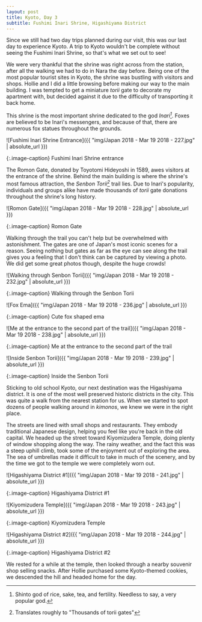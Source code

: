 ```yaml
---
layout: post
title: Kyoto, Day 3
subtitle: Fushimi Inari Shrine, Higashiyama District
---
```

Since we still had two day trips planned during our visit, this was our last day to experience Kyoto. A trip to Kyoto wouldn't be complete without seeing the Fushimi Inari Shrine, so that's what we set out to see!

We were very thankful that the shrine was right across from the station, after all the walking we had to do in Nara the day before. Being one of the most popular tourist sites in Kyoto, the shrine was bustling with visitors and shops. Hollie and I did a little browsing before making our way to the main building. I was tempted to get a miniature _torii_ gate to decorate my apartment with, but decided against it due to the difficulty of transporting it back home.

This shrine is the most important shrine dedicated to the god _Inari[^1]_. Foxes are believed to be Inari's messengers, and because of that, there are numerous fox statues throughout the grounds.

![Fushimi Inari Shrine Entrance]({{ "img/Japan 2018 - Mar 19 2018 - 227.jpg" | absolute_url }})

{:.image-caption}
Fushimi Inari Shrine entrance

The Romon Gate, donated by Toyotomi Hideyoshi in 1589, awes visitors at the entrance of the shrine. Behind the main building is where the shrine's most famous attraction, the _Senbon Torii[^2]_ trail lies. Due to Inari's popularity, individuals and groups alike have made thousands of _torii_ gate donations throughout the shrine's long history.

![Romon Gate]({{ "img/Japan 2018 - Mar 19 2018 - 228.jpg" | absolute_url }})

{:.image-caption}
Romon Gate

Walking through the trail you can't help but be overwhelmed with astonishment. The gates are one of Japan's most iconic scenes for a reason. Seeing nothing but gates as far as the eye can see along the trail gives you a feeling that I don't think can be captured by viewing a photo. We did get some great photos though, despite the huge crowds!

![Walking through Senbon Torii]({{ "img/Japan 2018 - Mar 19 2018 - 232.jpg" | absolute_url }})

{:.image-caption}
Walking through the Senbon Torii

![Fox Ema]({{ "img/Japan 2018 - Mar 19 2018 - 236.jpg" | absolute_url }})

{:.image-caption}
Cute fox shaped ema

![Me at the entrance to the second part of the trail]({{ "img/Japan 2018 - Mar 19 2018 - 238.jpg" | absolute_url }})

{:.image-caption}
Me at the entrance to the second part of the trail

![Inside Senbon Torii]({{ "img/Japan 2018 - Mar 19 2018 - 239.jpg" | absolute_url }})

{:.image-caption}
Inside the Senbon Torii

Sticking to old school Kyoto, our next destination was the Higashiyama district. It is one of the most well preserved historic districts in the city. This was quite a walk from the nearest station for us. When we started to spot dozens of people walking around in _kimonos_, we knew we were in the right place.

The streets are lined with small shops and restaurants. They embody traditional Japanese design, helping you feel like you're back in the old capital. We headed up the street toward Kiyomizudera Temple, doing plenty of window shopping along the way. The rainy weather, and the fact this was a steep uphill climb, took some of the enjoyment out of exploring the area. The sea of umbrellas made it difficult to take in much of the scenery, and by the time we got to the temple we were completely worn out.

![Higashiyama District #1]({{ "img/Japan 2018 - Mar 19 2018 - 241.jpg" | absolute_url }})

{:.image-caption}
Higashiyama District #1

![Kiyomizudera Temple]({{ "img/Japan 2018 - Mar 19 2018 - 243.jpg" | absolute_url }})

{:.image-caption}
Kiyomizudera Temple

![Higashiyama District #2]({{ "img/Japan 2018 - Mar 19 2018 - 244.jpg" | absolute_url }})

{:.image-caption}
Higashiyama District #2

We rested for a while at the temple, then looked through a nearby souvenir shop selling snacks. After Hollie purchased some Kyoto-themed cookies, we descended the hill and headed home for the day.

[^1]: Shinto god of rice, sake, tea, and fertility. Needless to say, a very popular god.
[^2]: Translates roughly to "Thousands of torii gates"